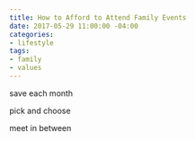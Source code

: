 ```yaml
---
title: How to Afford to Attend Family Events
date: 2017-05-29 11:00:00 -04:00
categories:
- lifestyle
tags:
- family
- values
---
```


save each month

pick and choose

meet in between